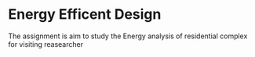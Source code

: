 # Energy Efficent Design 

The assignment is aim to study the Energy analysis of residential complex for visiting reasearcher 
